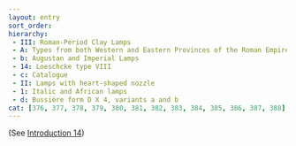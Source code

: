 ```yaml
---
layout: entry
sort_order:
hierarchy:
 - III: Roman-Period Clay Lamps
 - A: Types from both Western and Eastern Provinces of the Roman Empire
 - b: Augustan and Imperial Lamps
 - 14: Loeschcke type VIII
 - c: Catalogue
 - II: Lamps with heart-shaped nozzle
 - 1: Italic and African lamps
 - d: Bussière form D X 4, variants a and b
cat: [376, 377, 378, 379, 380, 381, 382, 383, 384, 385, 386, 387, 388]
---
```


(See [Introduction 14](Introduction-14))
